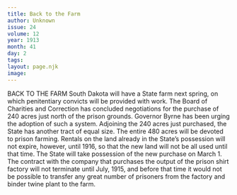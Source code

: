 ```yaml
---
title: Back to the Farm
author: Unknown
issue: 24
volume: 12
year: 1913
month: 41
day: 2
tags:
layout: page.njk
image:
---
```

BACK TO THE FARM   South Dakota will have a State farm next spring, on which penitentiary convicts will be provided with work. The Board of Charities and Correction has concluded negotiations for the purchase of 240 acres just north of the prison grounds. Governor Byrne has been urging the adoption of such a system.    Adjoining the 240 acres just purchased, the State has another tract of equal size. The entire 480 acres will be devoted to prison farming. Rentals on the land already in the State’s possession will not expire, however, until 1916, so that the new land will not be all used until that time. The State will take possession of the new purchase on March 1.    The contract with the company that purchases the output of the prison shirt factory will not terminate until July, 1915, and before that time it would not be possible to transfer any great number of prisoners from the factory and binder twine plant to the farm. 
